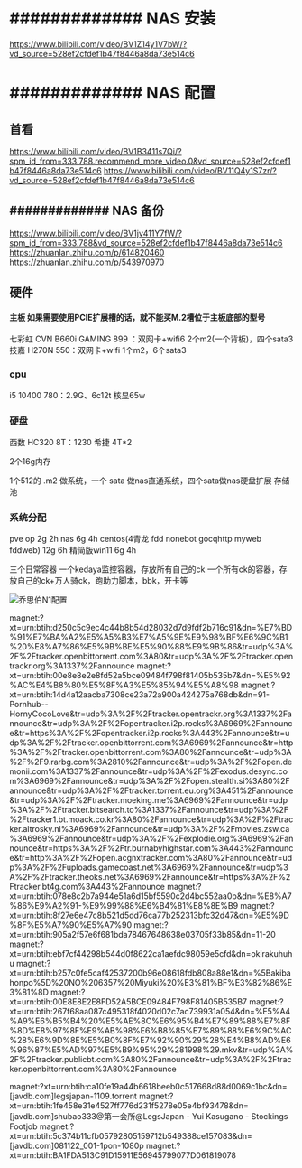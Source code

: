 



# ############# NAS 安装

https://www.bilibili.com/video/BV1Z14y1V7bW/?vd_source=528ef2cfdef1b47f8446a8da73e514c6

# ############# NAS 配置

## 首看
https://www.bilibili.com/video/BV1B3411s7Qi/?spm_id_from=333.788.recommend_more_video.0&vd_source=528ef2cfdef1b47f8446a8da73e514c6
https://www.bilibili.com/video/BV11Q4y1S7zr/?vd_source=528ef2cfdef1b47f8446a8da73e514c6

## ############# NAS 备份

https://www.bilibili.com/video/BV1jv411Y7fW/?spm_id_from=333.788&vd_source=528ef2cfdef1b47f8446a8da73e514c6
https://zhuanlan.zhihu.com/p/614820460
https://zhuanlan.zhihu.com/p/543970970


## 硬件
#### 主板  如果需要使用PCIE扩展槽的话，就不能买M.2槽位于主板底部的型号
七彩虹 CVN B660i GAMING  899 ：双网卡+wifi6 2个m2(一个背板)，四个sata3
技嘉 H270N 550：双网卡+wifi 1个m2，6个sata3

### cpu
i5 10400 780：2.9G、6c12t 核显65w
### 硬盘
西数 HC320 8T：1230
希捷   4T*2

2个16g内存

1个512的 .m2 做系统，一个 sata 做nas直通系统，四个sata做nas硬盘扩展 存储池

### 系统分配
pve
op 2g 2h
nas 6g 4h
centos(4青龙 fdd nonebot gocqhttp myweb fddweb) 12g 6h
精简版win11 6g 4h

三个日常容器
一个kedaya监控容器，存放所有自己的ck
一个所有ck的容器，存放自己的ck+万人骑ck，跑助力脚本，bbk，开卡等

![乔思伯N1配置](./img/%E4%B9%94%E6%80%9D%E4%BC%AFN1%E9%85%8D%E7%BD%AE.png)


magnet:?xt=urn:btih:d250c5c9ec4c44b8b54d28032d7d9fdf2b716c91&dn=%E7%BD%91%E7%BA%A2%E5%A5%B3%E7%A5%9E%E9%98%BF%E6%9C%B1%20%E8%A7%86%E5%9B%BE%E5%90%88%E9%9B%86&tr=udp%3A%2F%2Ftracker.openbittorrent.com%3A80&tr=udp%3A%2F%2Ftracker.opentrackr.org%3A1337%2Fannounce
magnet:?xt=urn:btih:00e8e8e2e8fd52a5bce09484f798f81405b535b7&dn=%E5%92%AC%E4%B8%80%E5%8F%A3%E5%85%94%E5%A8%98
magnet:?xt=urn:btih:14d4a12aacba7308ce23a72a900a424275a768db&dn=91-Pornhub--HornyCocoLove&tr=udp%3A%2F%2Ftracker.opentrackr.org%3A1337%2Fannounce&tr=udp%3A%2F%2Fopentracker.i2p.rocks%3A6969%2Fannounce&tr=https%3A%2F%2Fopentracker.i2p.rocks%3A443%2Fannounce&tr=udp%3A%2F%2Ftracker.openbittorrent.com%3A6969%2Fannounce&tr=http%3A%2F%2Ftracker.openbittorrent.com%3A80%2Fannounce&tr=udp%3A%2F%2F9.rarbg.com%3A2810%2Fannounce&tr=udp%3A%2F%2Fopen.demonii.com%3A1337%2Fannounce&tr=udp%3A%2F%2Fexodus.desync.com%3A6969%2Fannounce&tr=udp%3A%2F%2Fopen.stealth.si%3A80%2Fannounce&tr=udp%3A%2F%2Ftracker.torrent.eu.org%3A451%2Fannounce&tr=udp%3A%2F%2Ftracker.moeking.me%3A6969%2Fannounce&tr=udp%3A%2F%2Ftracker.bitsearch.to%3A1337%2Fannounce&tr=udp%3A%2F%2Ftracker1.bt.moack.co.kr%3A80%2Fannounce&tr=udp%3A%2F%2Ftracker.altrosky.nl%3A6969%2Fannounce&tr=udp%3A%2F%2Fmovies.zsw.ca%3A6969%2Fannounce&tr=udp%3A%2F%2Fexplodie.org%3A6969%2Fannounce&tr=https%3A%2F%2Ftr.burnabyhighstar.com%3A443%2Fannounce&tr=http%3A%2F%2Fopen.acgnxtracker.com%3A80%2Fannounce&tr=udp%3A%2F%2Fuploads.gamecoast.net%3A6969%2Fannounce&tr=udp%3A%2F%2Ftracker.theoks.net%3A6969%2Fannounce&tr=https%3A%2F%2Ftracker.bt4g.com%3A443%2Fannounce
magnet:?xt=urn:btih:078e8c2b7a944e51a6d15bf5590c2d4bc552aa0b&dn=%E8%A7%86%E9%A2%91-%E9%99%88%E6%B4%81%E8%8E%B9
magnet:?xt=urn:btih:8f27e6e47c8b521d5dd76ca77b252313bfc32d47&dn=%E5%9D%8F%E5%A7%90%E5%A7%90
magnet:?xt=urn:btih:905a2f57e6f681bda78467648638e03705f33b85&dn=11-20
magnet:?xt=urn:btih:ebf7cf44298b544d0f8622ca1aefdc98059e5cfd&dn=okirakuhuhu
magnet:?xt=urn:btih:b257c0fe5caf42537200b96e08618fdb808a88e1&dn=%5Bakibahonpo%5D%20NO%206357%20Miyuki%20%E3%81%BF%E3%82%86%E3%81%8D
magnet:?xt=urn:btih:00E8E8E2E8FD52A5BCE09484F798F81405B535B7
magnet:?xt=urn:btih:267f68aa087c495318f4020d02c7ac739931a054&dn=%E5%A4%A9%E6%B5%B4%20%E5%AE%8C%E6%95%B4%E7%89%88%E7%8F%8D%E8%97%8F%E9%AB%98%E6%B8%85%E7%89%88%E6%9C%AC%28%E6%9D%8E%E5%B0%8F%E7%92%90%29%28%E4%B8%AD%E6%96%87%E5%AD%97%E5%B9%95%29%281998%29.mkv&tr=udp%3A%2F%2Ftracker.publicbt.com%3A80%2Fannounce&tr=udp%3A%2F%2Ftracker.openbittorrent.com%3A80%2Fannounce

magnet:?xt=urn:btih:ca10fe19a44b6618beeb0c517668d88d0069c1bc&dn=[javdb.com]legsjapan-1109.torrent
magnet:?xt=urn:btih:1fe458e31e4527ff776d231f5278e05e4bf93478&dn=[javdb.com]shubao333@第一会所@LegsJapan - Yui Kasugano - Stockings Footjob
magnet:?xt=urn:btih:5c374b11cfb05792805159712b549388ce157083&dn=[javdb.com]081122_001-1pon-1080p
magnet:?xt=urn:btih:BA1FDA513C91D15911E56945799077D061819078